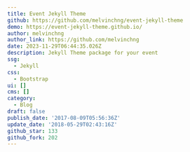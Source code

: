 ```yaml
---
title: Event Jekyll Theme
github: https://github.com/melvinchng/event-jekyll-theme
demo: https://event-jekyll-theme.github.io/
author: melvinchng
author_link: https://github.com/melvinchng
date: 2023-11-29T06:44:35.026Z
description: Jekyll Theme package for your event
ssg:
  - Jekyll
css:
  - Bootstrap
ui: []
cms: []
category:
  - Blog
draft: false
publish_date: '2017-08-09T05:56:36Z'
update_date: '2018-05-29T02:43:16Z'
github_star: 133
github_fork: 202
---
```


